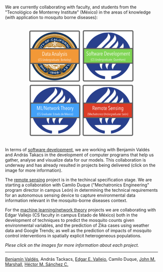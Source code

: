 We are currently collaborating with faculty, and students from the "Tecnológico de Monterrey Institute" (México)  in the areas of knowledge (with application to mosquito borne diseases):

<br>
<center>
  <a href="./Berkeley.html"><img src="./media/btn_Ber.png" height="175px"></a>
  <a href="./ITESM.html"><img src="./media/btn_Qro.png" height="175px"></a><a href="./MachineLearning.html"><img src="./media/btn_Mex.png" height="175px"></a><a href="./EnvironmentalSensors.html"><img src="./media/btn_Leo.png" height="175px"></a>
</center>

<br>


In terms of [software development](./ITESM.html), we are working with Benjamín Valdés and András Takacs in the development of computer programs that help us gather, analyse and visualize data for our models. This collaboration is underway and has already resulted in projects being delivered (click on the image for more information).

The [remote sensing](./EnvironmentalSensors.html) project is in the techincal specification stage. We are starting a collaboration with Camilo Duque ("Mechatronics Engineering" program director in campus León) in determining the technical requirements for an autonomous sensing device to capture environmental data information relevant in the mosquito-borne diseases context.

For the [machine learning/network theory](./MachineLearning.html) projects we are collaborating with Edgar Vallejo (CS faculty in campus Estado de México) both in the development of techniques to predict the mosquito counts given environmental variables, and the prediction of Zika cases using weather data and Google Trends; as well as the prediction of impacts of mosquito control interventions in spatially explicit heterogeneous populations.

_Plese click on the images for more information about each project._

<hr>

<a href="https://www.researchgate.net/profile/Benjamin_Valdes">Benjamín Valdés</a>, András Tackacs, <a href="https://www.researchgate.net/profile/Edgar_Vallejo">Edgar E. Vallejo</a>, Camilo Duque, <a href="http://sph.berkeley.edu/john-marshall">John M. Marshall</a>, <a href="https://chipdelmal.github.io/">Héctor M. Sánchez C.</a>
